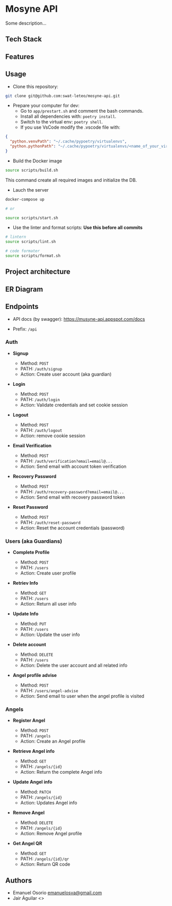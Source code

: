 # Mosyne API

Some description...

## Tech Stack

## Features

## Usage

- Clone this repository:

```bash
git clone git@github.com:swat-leteo/mosyne-api.git
```

- Prepare your computer for dev:
  - Go to `app/prestart.sh` and comment the bash commands.
  - Install all dependencies with: `poetry install`.
  - Switch to the virtual env: `poetry shell`.
  - If you use VsCode modify the .vscode file with:

```json
{
  "python.venvPath": "~/.cache/pypoetry/virtualenvs",
  "python.pythonPath": "~/.cache/pypoetry/virtualenvs/<name_of_your_virtualenv>"
}
```

- Build the Docker image

```bash
source scripts/build.sh
```

This command create all required images and initialize the DB.

- Lauch the server

```bash
docker-compose up

# or

source scripts/start.sh
```

- Use the linter and format scripts:
**Use this before all commits**

```bash
# lintern
source scripts/lint.sh

# code formater
source scripts/format.sh
```

## Project architecture

## ER Diagram

## Endpoints

- API docs (by swagger): https://musyne-api.appspot.com/docs

- Prefix: `/api`

### Auth

- **Signup**
  - Method: `POST`
  - PATH: `/auth/signup`
  - Action: Create user account (aka guardian)

- **Login**
  - Method: `POST`
  - PATH: `/auth/login`
  - Action: Validate credentials and set cookie session

- **Logout**
  - Method: `POST`
  - PATH: `/auth/logout`
  - Action: remove cookie session

- **Email Verification**
  - Method: `POST`
  - PATH: `/auth/verification?email=email@...`
  - Action: Send email with account token verification

- **Recovery Password**
  - Method: `POST`
  - PATH: `/auth/recovery-password?email=email@...`
  - Action: Send email with recovery password token

- **Reset Password**
  - Method: `POST`
  - PATH: `/auth/reset-password`
  - Action: Reset the account credentials (password)


### Users (aka Guardians)

- **Complete Profile**
  - Method: `POST`
  - PATH: `/users`
  - Action: Create user profile

- **Retriev Info**
  - Method: `GET`
  - PATH: `/users`
  - Action: Return all user info

- **Update Info**
  - Method: `PUT`
  - PATH: `/users`
  - Action: Update the user info

- **Delete account**
  - Method: `DELETE`
  - PATH: `/users`
  - Action: Delete the user account and all related info

- **Angel profile advise**
  - Method: `POST`
  - PATH: `/users/angel-advise`
  - Action: Send email to user when the angel profile is visited

### Angels

- **Register Angel**
  - Method: `POST`
  - PATH: `/angels`
  - Action: Create an Angel profile

- **Retrieve Angel info**
  - Method: `GET`
  - PATH: `/angels/{id}`
  - Action: Return the complete Angel info

- **Update Angel info**
  - Method: `PATCH`
  - PATH: `/angels/{id}`
  - Action: Updates Angel info

- **Remove Angel**
  - Method: `DELETE`
  - PATH: `/angels/{id}`
  - Action: Remove Angel profile

- **Get Angel QR**
  - Method: `GET`
  - PATH: `/angels/{id}/qr`
  - Action: Return QR code

## Authors

- Emanuel Osorio <emanuelosva@gmail.com>
- Jair Águilar <>
